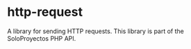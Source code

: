 # http-request
A library for sending HTTP requests. This library is part of the SoloProyectos PHP API.
